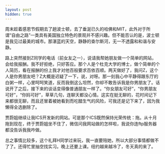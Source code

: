 ```yaml
---
layout: post
hidden: true
---
```

周末趁着感恩节假期去了趟波士顿，去了垂涎已久的哈佛和MIT，此外对于所谓“自由之路”一类具有美国独立特色的景观并不感兴趣。但不能否认的是，波士顿是我见过最美的城市。那湛蓝的天空，静静的查尔斯河，无一不透露和和谐与安静。

路上突然接到Z同学的电话（前女友之一），说请我帮她朋友做一个简单的网站，会给我报酬。我不好拒绝，只好答应。那个人是个杜克大学的博士，做个简单的个人简历，看在报酬的份上我才对他百般要求百依百顺。两天做好了，我问Z，这个人是你男朋友吧？Z大概是迟疑了一下，说，对呀。那一刻我心中平静得跟东厅的白粥一样，心里呵呵笑道，反而我倒这么坦然，你却不敢告诉我是你男朋友了。话说开了之后，接下来的谈话变得像普通朋友一样了。“你女朋友可好”，“你男朋友可好”，“你妈可好”，草草几句，连聊天都没心情。这实在挺无聊的，花时间记下来都很无聊，而且还冒着被她看到而吃醋生气的风险，可我还是记下来了，因为我懒得全选删除了。

贾蔚姐继续让我ICS开发新的网站。可是那个ICS既然保持光荣传统：拖。从十月拖到现在，终于贾蔚姐坐不住了，微信问我网站做的怎样啦，我说你连ftp服务器都没告诉我我咋做。

总之事情比较多，这个礼拜H同学过来玩，我一直要陪她，所以大部分事情都做不了了。还得忙里抽空找实习。晚上还要上课。纽约越来越冷了，冬天真的来了。